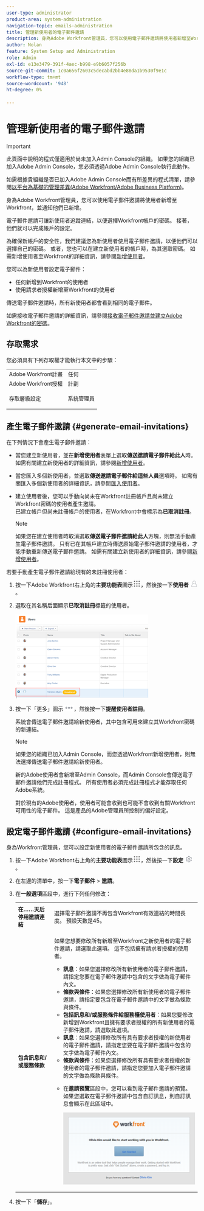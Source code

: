 ```yaml
---
user-type: administrator
product-area: system-administration
navigation-topic: emails-administration
title: 管理新使用者的電子郵件邀請
description: 身為Adobe Workfront管理員，您可以使用電子郵件邀請將使用者新增至Workfront，並通知他們已新增。
author: Nolan
feature: System Setup and Administration
role: Admin
exl-id: e13e3479-391f-4aec-b998-e9b6057f256b
source-git-commit: 1c0a656f2603c5decabd2bb4e88da1b9530f9e1c
workflow-type: tm+mt
source-wordcount: '948'
ht-degree: 0%

---
```


# 管理新使用者的電子郵件邀請

<!--
<p data-mc-conditions="QuicksilverOrClassic.Draft mode">*** DON'T DELETE, DRAFT OR HIDE THIS ARTICLE. IT IS LINKED TO THE PRODUCT, THROUGH THE CONTEXT SENSITIVE HELP LINKS. **</p>
-->

>[!IMPORTANT]
>
>此頁面中說明的程式僅適用於尚未加入Admin Console的組織。 如果您的組織已加入Adobe Admin Console，您必須透過Adobe Admin Console執行此動作。
>
>如需根據貴組織是否已加入Adobe Admin Console而有所差異的程式清單，請參閱[以平台為基礎的管理差異(Adobe Workfront/Adobe Business Platform)](../../../administration-and-setup/get-started-wf-administration/actions-in-admin-console.md)。

身為Adobe Workfront管理員，您可以使用電子郵件邀請將使用者新增至Workfront，並通知他們已新增。

電子郵件邀請可讓新使用者追蹤連結，以便選擇Workfront帳戶的密碼。 接著，他們就可以完成帳戶的設定。

為確保新帳戶的安全性，我們建議您為新使用者使用電子郵件邀請，以便他們可以選擇自己的密碼。 或者，您也可以在建立新使用者的帳戶時，為其選取密碼。 如需新增使用者至Workfront的詳細資訊，請參閱[新增使用者](../../../administration-and-setup/add-users/create-and-manage-users/add-users.md)。

您可以為新使用者設定電子郵件：

* 任何新增到Workfront的使用者
* 使用請求者授權新增至Workfront的使用者

傳送電子郵件邀請時，所有新使用者都會看到相同的電子郵件。

如需接收電子郵件邀請的詳細資訊，請參閱[接收電子郵件邀請並建立Adobe Workfront的密碼](../../../workfront-basics/manage-your-account-and-profile/managing-your-workfront-account/receive-email-invitations.md)。

## 存取需求

您必須具有下列存取權才能執行本文中的步驟：

<table style="table-layout:auto"> 
 <col> 
 <col> 
 <tbody> 
  <tr> 
   <td role="rowheader">Adobe Workfront計畫</td> 
   <td>任何</td> 
  </tr> 
  <tr> 
   <td role="rowheader">Adobe Workfront授權</td> 
   <td>計劃</td> 
  </tr> 
  <tr> 
   <td role="rowheader">存取層級設定</td> 
   <td> <p>系統管理員</p> </td> 
  </tr> 
 </tbody> 
</table>

## 產生電子郵件邀請 {#generate-email-invitations}

在下列情況下會產生電子郵件邀請：

* 當您建立新使用者，並在&#x200B;**新增使用者**&#x200B;表單上選取&#x200B;**傳送邀請電子郵件給此人**&#x200B;時。 如需有關建立新使用者的詳細資訊，請參閱[新增使用者](../../../administration-and-setup/add-users/create-and-manage-users/add-users.md)。
* 當您匯入多個新使用者，並選取&#x200B;**傳送邀請電子郵件給這些人員**&#x200B;選項時。 如需有關匯入多個新使用者的詳細資訊，請參閱[匯入使用者](../../../administration-and-setup/add-users/create-and-manage-users/import-users.md)。
* 建立使用者後，您可以手動向尚未在Workfront註冊帳戶且尚未建立Workfront密碼的使用者產生邀請。\
  已建立帳戶但尚未註冊帳戶的使用者，在Workfront中會標示為&#x200B;**已取消註冊**。

  >[!NOTE]
  >
  >如果您在建立使用者時取消選取&#x200B;**傳送電子郵件邀請給此人**&#x200B;方塊，則無法手動產生電子郵件邀請。 只有已在其帳戶建立時傳送原始電子郵件邀請的使用者，才能手動重新傳送電子郵件邀請。 如需有關建立新使用者的詳細資訊，請參閱[新增使用者](../../../administration-and-setup/add-users/create-and-manage-users/add-users.md)。

若要手動產生電子郵件邀請給現有的未註冊使用者：

1. 按一下Adobe Workfront右上角的&#x200B;**主要功能表**&#x200B;圖示![](assets/main-menu-icon.png)，然後按一下&#x200B;**使用者** ![](assets/users-icon-in-main-menu.png)。
1. 選取在其名稱后面顯示&#x200B;**已取消註冊**&#x200B;標籤的使用者。

   ![](assets/unreg-user-qs-350x221.png)

1. 按一下「更多」圖示![](assets/more-icon.png)，然後按一下&#x200B;**提醒使用者註冊**。

   系統會傳送電子郵件邀請給新使用者，其中包含可用來建立其Workfront密碼的新連結。

   >[!NOTE]
   >
   >如果您的組織已加入Admin Console，而您透過Workfront新增使用者，則無法選擇傳送電子郵件邀請給新使用者。
   >
   >新的Adobe使用者會新增至Admin Console，而Admin Console會傳送電子郵件邀請他們完成註冊程式。 所有使用者必須完成註冊程式才能存取任何Adobe系統。
   >
   >對於現有的Adobe使用者，使用者可能會收到也可能不會收到有關Workfront可用性的電子郵件。 這是產品的Adobe管理員所控制的偏好設定。

## 設定電子郵件邀請 {#configure-email-invitations}

身為Workfront管理員，您可以設定新使用者的電子郵件邀請所包含的訊息。

1. 按一下Adobe Workfront右上角的&#x200B;**主要功能表**&#x200B;圖示![](assets/main-menu-icon.png)，然後按一下&#x200B;**設定** ![](assets/gear-icon-settings.png)。

1. 在左邊的清單中，按一下&#x200B;**電子郵件** > **邀請**。

1. 在&#x200B;**一般選項**&#x200B;區段中，進行下列任何修改：

   <table style="table-layout:auto"> 
    <col> 
    <col> 
    <tbody> 
     <tr> 
      <td role="rowheader"><strong>在……天后停用邀請連結</strong> </td> 
      <td> <p>選擇電子郵件邀請不再包含Workfront有效連結的時間長度。 預設天數是45。</p> </td> 
     </tr> 
     <tr> 
      <td role="rowheader"><strong>包含訊息和/或服務條款</strong> </td> 
      <td> <p>如果您想要修改所有新增至Workfront之新使用者的電子郵件邀請，請選取此選項。 這不包括擁有請求者授權的使用者。</p> 
       <ul> 
        <li><strong>訊息</strong>：如果您選擇修改所有新使用者的電子郵件邀請，請指定您要在電子郵件邀請中包含的文字做為電子郵件內文。</li> 
        <li><strong>條款與條件</strong>：如果您選擇修改所有新使用者的電子郵件邀請，請指定要包含在電子郵件邀請中的文字做為條款與條件。<br></li> 
        <li><strong>包括訊息和/或服務條件給服務檯使用者</strong>：如果您要修改新增到Workfront且擁有要求者授權的所有新使用者的電子郵件邀請，請選取此選項。</li> 
        <li><strong>訊息</strong>：如果您選擇修改所有具有要求者授權的新使用者的電子郵件邀請，請指定您要在電子郵件邀請中包含的文字做為電子郵件內文。</li> 
        <li><strong>條款與條件</strong>：如果您選擇修改所有具有要求者授權的新使用者的電子郵件邀請，請指定您要加入電子郵件邀請的文字做為條款與條件。<br></li> 
        <li> <p>在<strong>邀請預覽</strong>區段中，您可以看到電子郵件邀請的預覽。 如果您選取在電子郵件邀請中包含自訂訊息，則自訂訊息會顯示在此區域中。</p> <p> <img src="assets/email-invitation-for-all-users-preview-qs-350x190.png" style="width: 350;height: 190;"> </p> </li> 
       </ul> </td> 
     </tr> 
    </tbody> 
   </table>

1. 按一下「**儲存**」。

